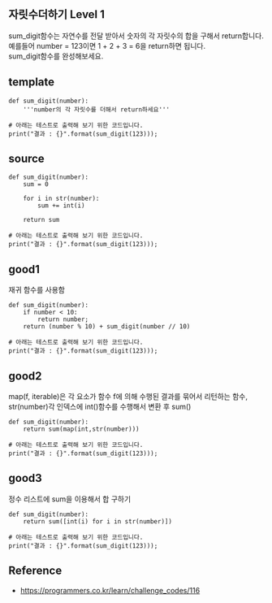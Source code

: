 ## 자릿수더하기 Level 1

sum_digit함수는 자연수를 전달 받아서 숫자의 각 자릿수의 합을 구해서 return합니다.  
예를들어 number = 123이면 1 + 2 + 3 = 6을 return하면 됩니다.  
sum_digit함수를 완성해보세요.   

## template
```
def sum_digit(number):
    '''number의 각 자릿수를 더해서 return하세요'''

# 아래는 테스트로 출력해 보기 위한 코드입니다.
print("결과 : {}".format(sum_digit(123)));
```

## source
```
def sum_digit(number):
    sum = 0

    for i in str(number):
        sum += int(i)

    return sum

# 아래는 테스트로 출력해 보기 위한 코드입니다.
print("결과 : {}".format(sum_digit(123)));
```

## good1
재귀 함수를 사용함
```
def sum_digit(number):
    if number < 10:
        return number;
    return (number % 10) + sum_digit(number // 10)

# 아래는 테스트로 출력해 보기 위한 코드입니다.
print("결과 : {}".format(sum_digit(123)));
```

## good2
map(f, iterable)은 각 요소가 함수 f에 의해 수행된 결과를 묶어서 리턴하는 함수,  
str(number)각 인덱스에 int()함수를 수행해서 변환 후 sum()  
```
def sum_digit(number):
    return sum(map(int,str(number)))

# 아래는 테스트로 출력해 보기 위한 코드입니다.
print("결과 : {}".format(sum_digit(123)));
```

## good3
정수 리스트에 sum을 이용해서 합 구하기
```
def sum_digit(number):
    return sum([int(i) for i in str(number)])

# 아래는 테스트로 출력해 보기 위한 코드입니다.
print("결과 : {}".format(sum_digit(123)));
```

## Reference
* https://programmers.co.kr/learn/challenge_codes/116
